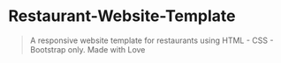 # Restaurant-Website-Template

> A responsive website template for restaurants using HTML - CSS - Bootstrap only.
> Made with Love

